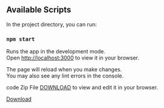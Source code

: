 ## Available Scripts

In the project directory, you can run:

### `npm start`

Runs the app in the development mode.\
Open [http://localhost:3000](http://localhost:3000) to view it in your browser.

The page will reload when you make changes.\
You may also see any lint errors in the console.

code Zip File [DOWNLOAD](https://github.com/Jovit-Mathew236/Mellow/archive/refs/heads/master.zip) to view and edit it in your browser.

<a href="https://github.com/Jovit-Mathew236/Mellow/archive/refs/heads/master.zip" color="white" background-color="green" padding="20px 30px" width="200px" height="50px" class="btn--success">Download</a>
